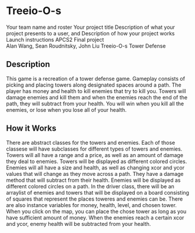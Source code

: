 # Treeio-O-s
Your team name and roster
Your project title
Description of what your project presents to a user, and
Description of how your project works
Launch instructions
APCS2 Final project <br>
Alan Wang, Sean Roudnitsky, John Liu
Treeio-O-s
Tower Defense
## Description
This game is a recreation of a tower defense game. Gameplay consists of picking and placing towers along designated spaces around a path. The player has money and health to kill enemies that try to kill you. Towers will damage enemies and kill them and when the enemies reach the end of the path, they will subtract from your health. You will win when you kill all the enemies, or lose when you lose all of your health.
## How it Works
There are abstract classes for the towers and enemies. Each of those classese will have subclasses for different types of towers and enemies. Towers will all have a range and a price, as well as an amount of damage they deal to enemies. Towers will be displayed as different colored circles. Enemies will all have a size and health, as well as changing xcor and ycor values that will change as they move across a path. They have a damage method that will subtract from their health. Enemies will be displayed as different colored circles on a path. In the driver class, there will be an arraylist of enemies and towers that will be displayed on a board consisting of squares that represent the places toweres and enemies can be. There are also instance variables for money, health, level, and chosen tower. When you click on the map, you can place the chose tower as long as you have sufficient amount of money. When the enemies reach a certain xcor and ycor, enemy health will be subtracted from your health.
